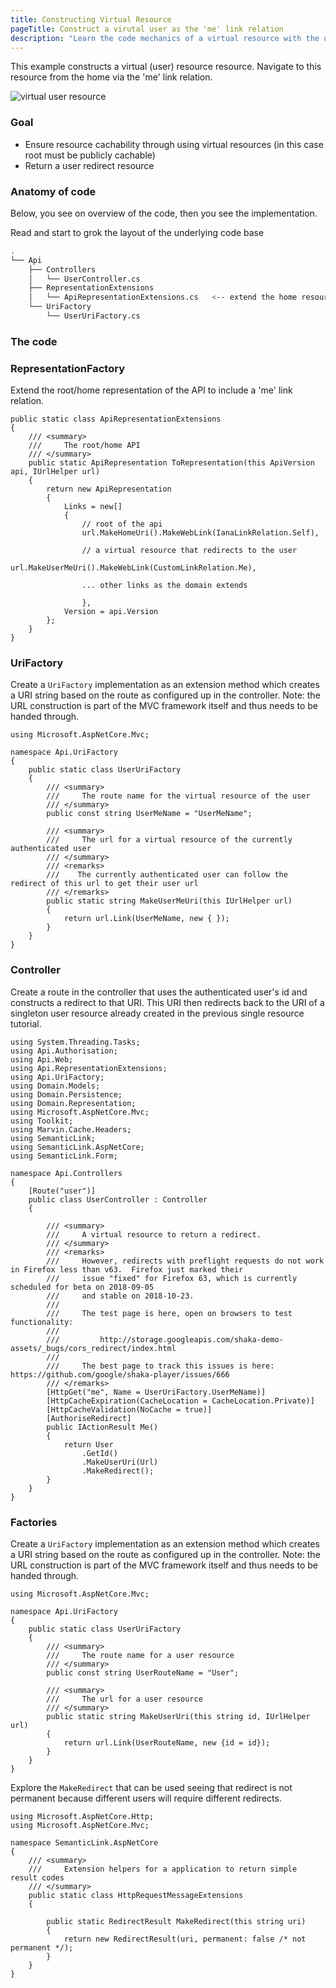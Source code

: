 ```yaml
---
title: Constructing Virtual Resource
pageTitle: Construct a virutal user as the 'me' link relation
description: "Learn the code mechanics of a virtual resource with the user resource"
---
```


This example constructs a virtual (user) resource resource. Navigate to this resource from the home via the 'me' link relation.

![virtual user resource](virtual-user.png)

### Goal

* Ensure resource cachability through using virtual resources (in this case root must be publicly cachable)
* Return a user redirect resource

### Anatomy of code

Below, you see on overview of the code, then you see the implementation.

<Instruction>

Read and start to grok the layout of the underlying code base

```bash
.
└── Api
    ├── Controllers
    │   └── UserController.cs
    ├── RepresentationExtensions
    │   └── ApiRepresentationExtensions.cs   <-- extend the home resource to include 'me' link
    └── UriFactory
        └── UserUriFactory.cs

```

</Instruction>

### The code

### RepresentationFactory

<Instruction>

Extend the root/home representation of the API to include a 'me' link relation.

```csharp{16}(path="...todo-hypermedia/api/Api/RepresentationExtensions/ApiRepresentationExtensions.cs")
public static class ApiRepresentationExtensions
{
    /// <summary>
    ///     The root/home API
    /// </summary>
    public static ApiRepresentation ToRepresentation(this ApiVersion api, IUrlHelper url)
    {
        return new ApiRepresentation
        {
            Links = new[]
            {
                // root of the api
                url.MakeHomeUri().MakeWebLink(IanaLinkRelation.Self),

                // a virtual resource that redirects to the user
                url.MakeUserMeUri().MakeWebLink(CustomLinkRelation.Me),

                ... other links as the domain extends

                },
            Version = api.Version
        };
    }
}
 ```

</Instruction>

### UriFactory

<Instruction>

Create a `UriFactory` implementation as an extension method which creates a URI string based on the route as configured up in the controller. Note: the URL construction is part of the MVC framework itself and thus needs to be handed through.

```
using Microsoft.AspNetCore.Mvc;

namespace Api.UriFactory
{
    public static class UserUriFactory
    {
        /// <summary>
        ///     The route name for the virtual resource of the user
        /// </summary>
        public const string UserMeName = "UserMeName";

        /// <summary>
        ///     The url for a virtual resource of the currently authenticated user
        /// </summary>
        /// <remarks>
        ///    The currently authenticated user can follow the redirect of this url to get their user url
        /// </remarks>
        public static string MakeUserMeUri(this IUrlHelper url)
        {
            return url.Link(UserMeName, new { });
        }
    }
}
```

</Instruction>

### Controller
<Instruction>

Create a route in the controller that uses the authenticated user's id and constructs a redirect to that URI. This URI then redirects back to the URI of a singleton user resource already created in the previous single resource tutorial.

```csharp(path="...todo-hypermedia/api/Api/Controllers/TodoController.cs")
using System.Threading.Tasks;
using Api.Authorisation;
using Api.Web;
using Api.RepresentationExtensions;
using Api.UriFactory;
using Domain.Models;
using Domain.Persistence;
using Domain.Representation;
using Microsoft.AspNetCore.Mvc;
using Toolkit;
using Marvin.Cache.Headers;
using SemanticLink;
using SemanticLink.AspNetCore;
using SemanticLink.Form;

namespace Api.Controllers
{
    [Route("user")]
    public class UserController : Controller
    {

        /// <summary>
        ///     A virtual resource to return a redirect.
        /// </summary>
        /// <remarks>
        ///     However, redirects with preflight requests do not work in Firefox less than v63.  Firefox just marked their
        ///     issue "fixed" for Firefox 63, which is currently scheduled for beta on 2018-09-05
        ///     and stable on 2018-10-23.
        ///
        ///     The test page is here, open on browsers to test functionality:
        ///
        ///         http://storage.googleapis.com/shaka-demo-assets/_bugs/cors_redirect/index.html
        ///
        ///     The best page to track this issues is here: https://github.com/google/shaka-player/issues/666
        /// </remarks>
        [HttpGet("me", Name = UserUriFactory.UserMeName)]
        [HttpCacheExpiration(CacheLocation = CacheLocation.Private)]
        [HttpCacheValidation(NoCache = true)]
        [AuthoriseRedirect]
        public IActionResult Me()
        {
            return User
                .GetId()
                .MakeUserUri(Url)
                .MakeRedirect();
        }
    }
}
```

</Instruction>


### Factories

<Instruction>

Create a `UriFactory` implementation as an extension method which creates a URI string based on the route as configured up in the controller. Note: the URL construction is part of the MVC framework itself and thus needs to be handed through.

```csharp(path="...todo-hypermedia/api/Api/UriFactory/UserUriFactory.cs")
using Microsoft.AspNetCore.Mvc;

namespace Api.UriFactory
{
    public static class UserUriFactory
    {
        /// <summary>
        ///     The route name for a user resource
        /// </summary>
        public const string UserRouteName = "User";

        /// <summary>
        ///     The url for a user resource
        /// </summary>
        public static string MakeUserUri(this string id, IUrlHelper url)
        {
            return url.Link(UserRouteName, new {id = id});
        }
    }
}
```

</Instruction>


<Instruction>

Explore the `MakeRedirect` that can be used seeing that redirect is not permanent because different users will require different redirects.

```csharp{14}(path="...todo-hypermedia/api/SemanticLink-AspnetCore/HttpRequestMessageExtensions.cs:47")
using Microsoft.AspNetCore.Http;
using Microsoft.AspNetCore.Mvc;

namespace SemanticLink.AspNetCore
{
    /// <summary>
    ///     Extension helpers for a application to return simple result codes
    /// </summary>
    public static class HttpRequestMessageExtensions
    {

        public static RedirectResult MakeRedirect(this string uri)
        {
            return new RedirectResult(uri, permanent: false /* not permanent */);
        }
    }
}
```

</Instruction>

